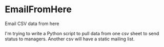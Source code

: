 # EmailFromHere
Email CSV data from here

I'm trying to write a Python script to pull data from one csv sheet to send status to managers. Another csv will have a static mailing list. 

